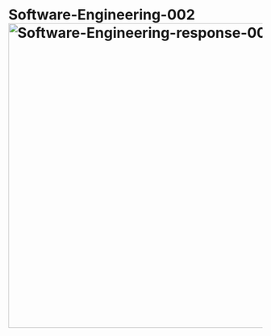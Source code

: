 # Software-Engineering-002<img width="605" alt="Software-Engineering-response-002" src="https://github.com/m-4-s-h-4/Software-Engineering-002/assets/76568559/7262e043-562e-48ee-828f-4e07059abbb5">
